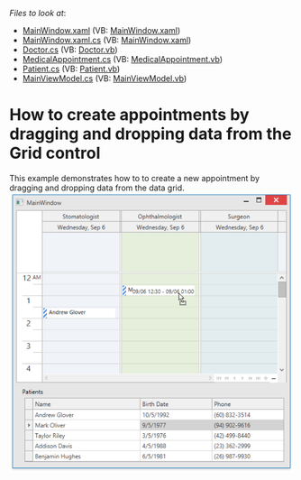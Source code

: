 <!-- default file list -->
*Files to look at*:

* [MainWindow.xaml](./CS/DragDropFromGridExample/MainWindow.xaml) (VB: [MainWindow.xaml](./VB/DragDropFromGridExample/MainWindow.xaml))
* [MainWindow.xaml.cs](./CS/DragDropFromGridExample/MainWindow.xaml.cs) (VB: [MainWindow.xaml](./VB/DragDropFromGridExample/MainWindow.xaml))
* [Doctor.cs](./CS/DragDropFromGridExample/Model/Doctor.cs) (VB: [Doctor.vb](./VB/DragDropFromGridExample/Model/Doctor.vb))
* [MedicalAppointment.cs](./CS/DragDropFromGridExample/Model/MedicalAppointment.cs) (VB: [MedicalAppointment.vb](./VB/DragDropFromGridExample/Model/MedicalAppointment.vb))
* [Patient.cs](./CS/DragDropFromGridExample/Model/Patient.cs) (VB: [Patient.vb](./VB/DragDropFromGridExample/Model/Patient.vb))
* [MainViewModel.cs](./CS/DragDropFromGridExample/ViewModel/MainViewModel.cs) (VB: [MainViewModel.vb](./VB/DragDropFromGridExample/ViewModel/MainViewModel.vb))
<!-- default file list end -->
# How to create appointments by dragging and dropping data from the Grid control


This example demonstrates how to to create a new appointment by dragging and dropping data from the data grid.<br><img src="https://raw.githubusercontent.com/DevExpress-Examples/how-to-create-appointments-by-dragging-and-dropping-data-from-the-grid-control-t545841/17.2.3+/media/cc9f498f-a339-4630-9816-bed4ac7fc017.png">

<br/>


